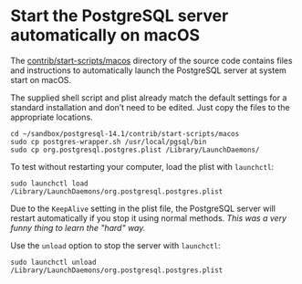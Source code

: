 # Start the PostgreSQL server automatically on macOS

The [contrib/start-scripts/macos](https://github.com/postgres/postgres/tree/master/contrib/start-scripts/macos) directory of the source code contains files and instructions to automatically launch the PostgreSQL server at system start on macOS.

The supplied shell script and plist already match the default settings for a standard installation and don’t need to be edited. Just copy the files to the appropriate locations.

```
cd ~/sandbox/postgresql-14.1/contrib/start-scripts/macos
sudo cp postgres-wrapper.sh /usr/local/pgsql/bin
sudo cp org.postgresql.postgres.plist /Library/LaunchDaemons/
```

To test without restarting your computer, load the plist with `launchctl`:

```
sudo launchctl load /Library/LaunchDaemons/org.postgresql.postgres.plist
```

Due to the `KeepAlive` setting in the plist file, the PostgreSQL server will restart automatically if you stop it using normal methods. _This was a very funny thing to learn the "hard" way._

Use the `unload` option to stop the server with `launchctl`:

```
sudo launchctl unload /Library/LaunchDaemons/org.postgresql.postgres.plist
```
